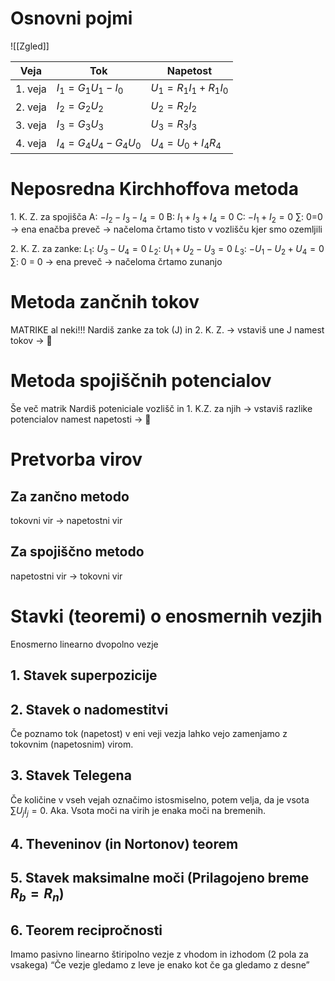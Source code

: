 # Osnovni pojmi
![[Zgled]]

| Veja    | Tok                     | Napetost                |
| ------- | ----------------------- | ----------------------- |
| 1. veja | $I_1 = G_1U_1 - I_0$    | $U_1 = R_1I_1 + R_1I_0$ |
| 2. veja | $I_2 = G_2 U_2$         | $U_2 = R_2I_2$          |
| 3. veja | $I_3 = G_3U_3$          | $U_3 = R_3I_3$          |
| 4. veja | $I_4 = G_4U_4 - G_4U_0$ | $U_4 = U_0 + I_4R_4$    |
# Neposredna Kirchhoffova metoda
 1\. K. Z. za spojišča
		A:  $-I_2 - I_3 - I_4 = 0$
		B: $I_1 + I_3 + I_4 = 0$
		C: $-I_1  + I_2 = 0$
		$\sum$: 0=0 -> ena enačba preveč -> načeloma črtamo tisto v vozlišču kjer smo ozemljili

2\. K. Z. za zanke:
		$L_1$: $U_3 - U_4 = 0$
		$L_2$: $U_1 + U_2 - U_3 = 0$
		$L_3$: $-U_1 - U_2 + U_4 = 0$
		$\sum$: 0 = 0 -> ena preveč -> načeloma črtamo zunanjo

# Metoda zančnih tokov
MATRIKE al neki!!!
Nardiš zanke za tok (J) in 2. K. Z. -> vstaviš une J namest tokov -> 🤯

# Metoda spojiščnih potencialov
Še več matrik
Nardiš poteniciale vozlišč in 1. K.Z. za njih -> vstaviš razlike potencialov namest napetosti -> 🤯

# Pretvorba virov
## Za zančno metodo
tokovni vir -> napetostni vir

## Za spojiščno metodo
napetostni vir -> tokovni vir


# Stavki (teoremi) o enosmernih vezjih
Enosmerno linearno dvopolno vezje
## 1. Stavek superpozicije
## 2. Stavek o nadomestitvi
Če poznamo tok (napetost) v eni veji vezja lahko vejo zamenjamo z tokovnim (napetosnim) virom.
## 3. Stavek Telegena
Če količine v vseh vejah označimo istosmiselno, potem velja, da je vsota $\sum U_j I_j = 0$. 
Aka. Vsota moči na virih je enaka moči na bremenih.
## 4. Theveninov (in Nortonov) teorem
## 5. Stavek maksimalne moči (Prilagojeno breme $R_b = R_n$)
## 6. Teorem recipročnosti
Imamo pasivno linearno štiripolno vezje z vhodom in izhodom (2 pola za vsakega)
“Če vezje gledamo z leve je enako kot če ga gledamo z desne”
